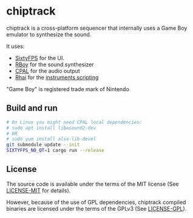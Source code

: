# chiptrack

chiptrack is a cross-platform sequencer that internally uses a Game Boy emulator to synthesize the sound.

It uses:

- [SixtyFPS](https://github.com/sixtyfpsui/sixtyfps) for the UI.
- [RBoy](https://github.com/mvdnes/rboy) for the sound synthesizer
- [CPAL](https://github.com/RustAudio/cpal) for the audio output
- [Rhai](https://github.com/rhaiscript/rhai) for the [instruments scripting](res/instruments.rhai)

"Game Boy" is registered trade mark of Nintendo

## Build and run

```bash
# On Linux you might need CPAL local dependencies:
# sudo apt install libasound2-dev
# OR
# sudo yum install alsa-lib-devel
git submodule update --init
SIXTYFPS_NO_QT=1 cargo run --release
```

## License

The source code is available under the terms of the MIT license
(See [LICENSE-MIT](LICENSE-MIT) for details).

However, because of the use of GPL dependencies, chiptrack compiled binaries
are licensed under the terms of the GPLv3 (See [LICENSE-GPL](LICENSE-GPL)).
